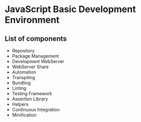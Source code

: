 # JavaScript Basic Development Environment

## List of components

* Repository
* Package Management
* Development WebServer
* WebServer Share
* Automation
* Transpiling
* Bundling
* Linting
* Testing Framework
* Assertion Library
* Helpers
* Continuous Integration
* Minification


